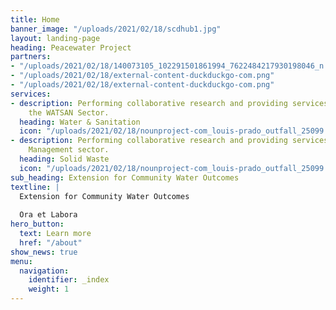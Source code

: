 ```yaml
---
title: Home
banner_image: "/uploads/2021/02/18/scdhub1.jpg"
layout: landing-page
heading: Peacewater Project
partners:
- "/uploads/2021/02/18/140073105_102291501861994_7622484217930198046_n.jpg"
- "/uploads/2021/02/18/external-content-duckduckgo-com.png"
- "/uploads/2021/02/18/external-content-duckduckgo-com.png"
services:
- description: Performing collaborative research and providing services to support
    the WATSAN Sector.
  heading: Water & Sanitation
  icon: "/uploads/2021/02/18/nounproject-com_louis-prado_outfall_25099.png"
- description: Performing collaborative research and providing services to Solid Waste 
    Management sector.
  heading: Solid Waste
  icon: "/uploads/2021/02/18/nounproject-com_louis-prado_outfall_25099.png"
sub_heading: Extension for Community Water Outcomes
textline: | 
  Extension for Community Water Outcomes
  
  Ora et Labora
hero_button:
  text: Learn more
  href: "/about"
show_news: true
menu:
  navigation:
    identifier: _index
    weight: 1
---
```

